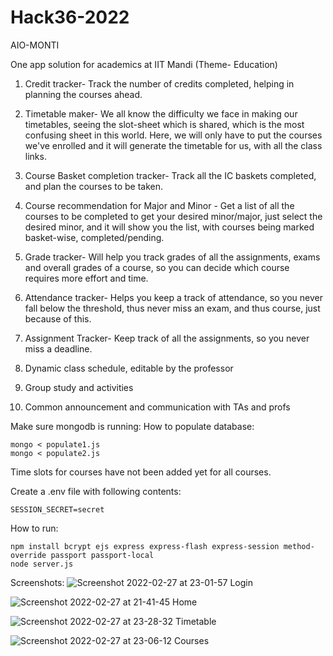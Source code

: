 # Hack36-2022

AIO-MONTI

One app solution for academics at IIT Mandi
(Theme- Education)

1. Credit tracker- Track the number of credits completed, helping in planning the courses ahead. 
2. Timetable maker- We all know the difficulty we face in making our timetables, seeing the slot-sheet which is shared, which is the most confusing sheet in this world. Here, we will only have to put the courses we've enrolled and it will generate the timetable for us, with all the class links.
  
4. Course Basket completion tracker- Track all the IC baskets completed, and plan the courses to be taken. 
5. Course recommendation for Major and Minor - Get a list of all the courses to be completed to get your desired minor/major, just select the desired minor, and it will show you the list, with courses being marked basket-wise, completed/pending. 
6. Grade tracker- Will help you track grades of all the assignments, exams and overall grades of a course, so you can decide which course requires more effort and time.
7. Attendance tracker- Helps you keep a track of attendance, so you never fall below the threshold, thus never miss an exam, and thus course, just because of this.
8. Assignment Tracker- Keep track of all the assignments, so you never miss a deadline.
9. Dynamic class schedule, editable by the professor
10. Group study and activities 
11. Common announcement and communication with TAs and profs

Make sure mongodb is running:
How to populate database:
```
mongo < populate1.js
mongo < populate2.js
```
Time slots for courses have not been added yet for all courses.

Create a .env file with following contents:
```
SESSION_SECRET=secret
```

How to run:
```
npm install bcrypt ejs express express-flash express-session method-override passport passport-local
node server.js
```

Screenshots:
![Screenshot 2022-02-27 at 23-01-57 Login](https://user-images.githubusercontent.com/73381089/155893939-d8dfda2f-1cc6-4dcb-b6b3-689cdadba13e.png)

![Screenshot 2022-02-27 at 21-41-45 Home](https://user-images.githubusercontent.com/73381089/155893913-85dbd42d-3069-4828-b574-ca68c2f40213.png)

![Screenshot 2022-02-27 at 23-28-32 Timetable](https://user-images.githubusercontent.com/73381089/155893923-6bad2fac-bb52-42eb-9cb4-d23a2493b8cd.png)

![Screenshot 2022-02-27 at 23-06-12 Courses](https://user-images.githubusercontent.com/73381089/155893907-05b01f71-353c-458d-a251-2b08d006b2e0.png)
